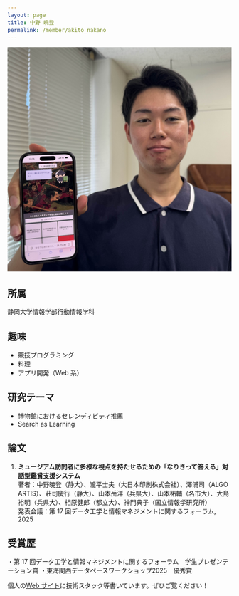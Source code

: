 ```yaml
---
layout: page
title: 中野 暁登
permalink: /member/akito_nakano
---
```


![写真](/assets/img/members/akito_nakano.jpg "中野")

## 所属

静岡大学情報学部行動情報学科

## 趣味

- 競技プログラミング
- 料理
- アプリ開発（Web 系）

## 研究テーマ

- 博物館におけるセレンディピティ推薦
- Search as Learning

## 論文

1. **ミュージアム訪問者に多様な視点を持たせるための「なりきって答える」対話型鑑賞支援システム**  
   著者：中野暁登（静大）、瀧平士夫（大日本印刷株式会社）、澤浦司（ALGO ARTIS）、莊司慶行（静大）、山本岳洋（兵県大）、山本祐輔（名市大）、大島裕明（兵県大）、相原健郎（都立大）、神門典子（国立情報学研究所）  
   発表会議：第 17 回データ工学と情報マネジメントに関するフォーラム, 2025

## 受賞歴

・第 17 回データ工学と情報マネジメントに関するフォーラム　学生プレゼンテーション賞
・東海関西データベースワークショップ2025　優秀賞

個人の[Web サイト](https://nakano1122.github.io/)に技術スタック等書いています。ぜひご覧ください！
